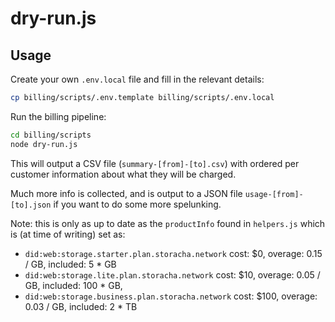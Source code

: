 # dry-run.js

## Usage

Create your own `.env.local` file and fill in the relevant details:

```sh
cp billing/scripts/.env.template billing/scripts/.env.local
```

Run the billing pipeline:

```sh
cd billing/scripts
node dry-run.js
```

This will output a CSV file (`summary-[from]-[to].csv`) with ordered per customer information about what they will be charged.

Much more info is collected, and is output to a JSON file `usage-[from]-[to].json` if you want to do some more spelunking.

Note: this is only as up to date as the `productInfo` found in `helpers.js` which is (at time of writing) set as:

* `did:web:storage.starter.plan.storacha.network` cost: $0, overage: 0.15 / GB, included: 5 * GB
* `did:web:storage.lite.plan.storacha.network` cost: $10, overage: 0.05 / GB, included: 100 * GB,
* `did:web:storage.business.plan.storacha.network` cost: $100, overage: 0.03 / GB, included: 2 * TB
